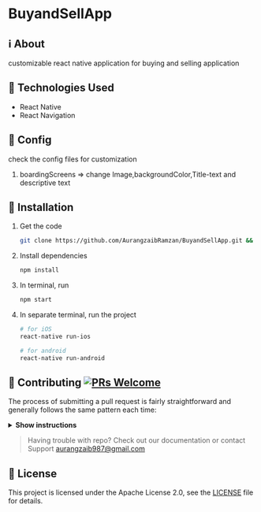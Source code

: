 # BuyandSellApp

## :information_source: About
customizable react native application for buying and selling application

## :hammer: Technologies Used
 
- React Native
- React Navigation


## :rocket: Config

check the config files for customization

1. boardingScreens => change Image,backgroundColor,Title-text and descriptive text



## :rocket: Installation
1. Get the code

    ```bash
    git clone https://github.com/AurangzaibRamzan/BuyandSellApp.git && cd BuyandSellApp
    ```

2. Install dependencies

    ```bash
    npm install
    ```
3. In terminal, run

    ```bash
    npm start
    ```
3. In separate terminal, run the project

    ```bash
    # for iOS
    react-native run-ios
    ```

    ```bash
    # for android
    react-native run-android
    ```




## 🤝 Contributing [![PRs Welcome](https://img.shields.io/badge/PRs-welcome-brightgreen.svg?style=flat-square)](http://makeapullrequest.com)
The process of submitting a pull request is fairly straightforward and generally follows the same pattern each time:

<details><summary><b>Show instructions</b></summary>

1. Search [GitHub](https://github.com/AurangzaibRamzan/BuyandSellApp/pulls) for an open or closed PR that relates to your submission. You don't want to duplicate effort.

2. [Fork](http://help.github.com/fork-a-repo/) this project, clone your fork, and configure the remotes:

3. If you cloned a while ago, get the latest changes from upstream:

    ```bash
    git checkout master
    git pull upstream master
    ```

4. Create a new branch (off the master branch) to contain your feature, change or fix:

    ```bash
    git checkout -b <branch-name>
    ```

5. After you have made your changes, run tests and lint checks:
    ```bash
    # for test
    npm test
    ```
    ```bash
    # for lint check
    npm run lint
    ```
    ```bash
    # for lint fix
    npm run lint-fix
    ```

6. Commit your changes using a descriptive commit message.

7. Rebase onto upstream

8. Push your branch to GitHub:

    ```bash
    git push origin <branch-name>
    ```

7. [Open a Pull Request](https://help.github.com/articles/using-pull-requests/) using your branch and fill the [required template](.github/pull_request_template.md).

**IMPORTANT**: By submitting a patch, you agree to license your work under the same license as that used by the project.

</details>

> Having trouble with repo? Check out our documentation or contact Support aurangzaib987@gmail.com

## :page_facing_up: License

This project is licensed under the Apache License 2.0, see the [LICENSE](LICENSE) file for details.



